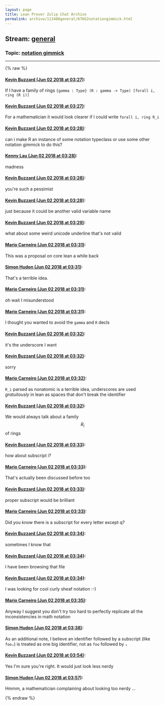 ```yaml
---
layout: page
title: Lean Prover Zulip Chat Archive 
permalink: archive/113488general/67662notationgimmick.html
---
```


## Stream: [general](index.html)
### Topic: [notation gimmick](67662notationgimmick.html)

---


{% raw %}
#### [ Kevin Buzzard (Jun 02 2018 at 03:27)](https://leanprover.zulipchat.com/#narrow/stream/113488-general/topic/notation%20gimmick/near/127447537):
If I have a family of rings `{gamma : Type} (R : gamma -> Type) [forall i, ring (R i)]`

#### [ Kevin Buzzard (Jun 02 2018 at 03:27)](https://leanprover.zulipchat.com/#narrow/stream/113488-general/topic/notation%20gimmick/near/127447541):
For a mathematician it would look clearer if I could write `forall i, ring R_i`

#### [ Kevin Buzzard (Jun 02 2018 at 03:28)](https://leanprover.zulipchat.com/#narrow/stream/113488-general/topic/notation%20gimmick/near/127447585):
can i make R an instance of some notation typeclass or use some other notation gimmick to do this?

#### [ Kenny Lau (Jun 02 2018 at 03:28)](https://leanprover.zulipchat.com/#narrow/stream/113488-general/topic/notation%20gimmick/near/127447591):
madness

#### [ Kevin Buzzard (Jun 02 2018 at 03:28)](https://leanprover.zulipchat.com/#narrow/stream/113488-general/topic/notation%20gimmick/near/127447595):
you're such a pessimist

#### [ Kevin Buzzard (Jun 02 2018 at 03:28)](https://leanprover.zulipchat.com/#narrow/stream/113488-general/topic/notation%20gimmick/near/127447597):
just because it could be another valid variable name

#### [ Kevin Buzzard (Jun 02 2018 at 03:29)](https://leanprover.zulipchat.com/#narrow/stream/113488-general/topic/notation%20gimmick/near/127447606):
what about some weird unicode underline that's not valid

#### [ Mario Carneiro (Jun 02 2018 at 03:31)](https://leanprover.zulipchat.com/#narrow/stream/113488-general/topic/notation%20gimmick/near/127447664):
This was a proposal on core lean a while back

#### [ Simon Hudon (Jun 02 2018 at 03:31)](https://leanprover.zulipchat.com/#narrow/stream/113488-general/topic/notation%20gimmick/near/127447665):
That's a terrible idea.

#### [ Mario Carneiro (Jun 02 2018 at 03:31)](https://leanprover.zulipchat.com/#narrow/stream/113488-general/topic/notation%20gimmick/near/127447666):
oh wait I misunderstood

#### [ Mario Carneiro (Jun 02 2018 at 03:31)](https://leanprover.zulipchat.com/#narrow/stream/113488-general/topic/notation%20gimmick/near/127447670):
I thought you wanted to avoid the `gamma` and `R` decls

#### [ Kevin Buzzard (Jun 02 2018 at 03:32)](https://leanprover.zulipchat.com/#narrow/stream/113488-general/topic/notation%20gimmick/near/127447712):
it's the underscore I want

#### [ Kevin Buzzard (Jun 02 2018 at 03:32)](https://leanprover.zulipchat.com/#narrow/stream/113488-general/topic/notation%20gimmick/near/127447715):
sorry

#### [ Mario Carneiro (Jun 02 2018 at 03:32)](https://leanprover.zulipchat.com/#narrow/stream/113488-general/topic/notation%20gimmick/near/127447716):
`R_i` parsed as nonatomic is a terrible idea, underscores are used *gratuitously* in lean as spaces that don't break the identifier

#### [ Kevin Buzzard (Jun 02 2018 at 03:32)](https://leanprover.zulipchat.com/#narrow/stream/113488-general/topic/notation%20gimmick/near/127447718):
We would always talk about a family $$R_i$$ of rings

#### [ Kevin Buzzard (Jun 02 2018 at 03:33)](https://leanprover.zulipchat.com/#narrow/stream/113488-general/topic/notation%20gimmick/near/127447722):
how about subscript i?

#### [ Mario Carneiro (Jun 02 2018 at 03:33)](https://leanprover.zulipchat.com/#narrow/stream/113488-general/topic/notation%20gimmick/near/127447728):
That's actually been discussed before too

#### [ Kevin Buzzard (Jun 02 2018 at 03:33)](https://leanprover.zulipchat.com/#narrow/stream/113488-general/topic/notation%20gimmick/near/127447730):
proper subscript would be brilliant

#### [ Mario Carneiro (Jun 02 2018 at 03:33)](https://leanprover.zulipchat.com/#narrow/stream/113488-general/topic/notation%20gimmick/near/127447731):
Did you know there is a subscript for every letter except q?

#### [ Kevin Buzzard (Jun 02 2018 at 03:34)](https://leanprover.zulipchat.com/#narrow/stream/113488-general/topic/notation%20gimmick/near/127447734):
sometimes I know that

#### [ Kevin Buzzard (Jun 02 2018 at 03:34)](https://leanprover.zulipchat.com/#narrow/stream/113488-general/topic/notation%20gimmick/near/127447776):
I have been browsing that file

#### [ Kevin Buzzard (Jun 02 2018 at 03:34)](https://leanprover.zulipchat.com/#narrow/stream/113488-general/topic/notation%20gimmick/near/127447778):
I was looking for cool curly sheaf notation :-)

#### [ Mario Carneiro (Jun 02 2018 at 03:35)](https://leanprover.zulipchat.com/#narrow/stream/113488-general/topic/notation%20gimmick/near/127447796):
Anyway I suggest you don't try too hard to perfectly replicate all the inconsistencies in math notation

#### [ Simon Hudon (Jun 02 2018 at 03:38)](https://leanprover.zulipchat.com/#narrow/stream/113488-general/topic/notation%20gimmick/near/127447893):
As an additional note, I believe an identifier followed by a subscript (like `fooₐ`) is treated as one big identifier, not as `foo` followed by `ₐ`

#### [ Kevin Buzzard (Jun 02 2018 at 03:54)](https://leanprover.zulipchat.com/#narrow/stream/113488-general/topic/notation%20gimmick/near/127448374):
Yes I'm sure you're right. It would just look less nerdy

#### [ Simon Hudon (Jun 02 2018 at 03:57)](https://leanprover.zulipchat.com/#narrow/stream/113488-general/topic/notation%20gimmick/near/127448450):
Hmmm, a mathematician complaining about looking too nerdy ...


{% endraw %}
